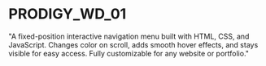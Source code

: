 # PRODIGY_WD_01
"A fixed-position interactive navigation menu built with HTML, CSS, and JavaScript. Changes color on scroll, adds smooth hover effects, and stays visible for easy access. Fully customizable for any website or portfolio."
